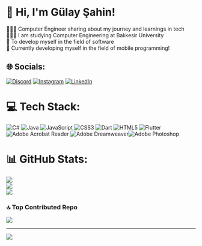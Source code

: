 <!-- Level 3: Add custom code -->

# 👋 Hi, I'm Gülay Şahin!
👩🏻‍💻 Computer Engineer sharing about my journey and learnings in tech<br/>
👩🏻‍🎓 I am studying Computer Engineering at Balıkesir University<br/>
🎨 To develop myself in the field of software<br/>
💭 Currently developing myself in the field of mobile programming!<br/>

## 🌐 Socials:
[![Discord](https://img.shields.io/badge/Discord-%237289DA.svg?logo=discord&logoColor=white)](https://discord.gg/codeandlife) [![Instagram](https://img.shields.io/badge/Instagram-%23E4405F.svg?logo=Instagram&logoColor=white)](https://instagram.com/_sahingulay) [![LinkedIn](https://img.shields.io/badge/LinkedIn-%230077B5.svg?logo=linkedin&logoColor=white)](https://linkedin.com/in/gulaysahinn) 

# 💻 Tech Stack:
![C#](https://img.shields.io/badge/c%23-%23239120.svg?style=for-the-badge&logo=csharp&logoColor=white) ![Java](https://img.shields.io/badge/java-%23ED8B00.svg?style=for-the-badge&logo=openjdk&logoColor=white) ![JavaScript](https://img.shields.io/badge/javascript-%23323330.svg?style=for-the-badge&logo=javascript&logoColor=%23F7DF1E) ![CSS3](https://img.shields.io/badge/css3-%231572B6.svg?style=for-the-badge&logo=css3&logoColor=white) ![Dart](https://img.shields.io/badge/dart-%230175C2.svg?style=for-the-badge&logo=dart&logoColor=white) ![HTML5](https://img.shields.io/badge/html5-%23E34F26.svg?style=for-the-badge&logo=html5&logoColor=white) ![Flutter](https://img.shields.io/badge/Flutter-%2302569B.svg?style=for-the-badge&logo=Flutter&logoColor=white)![Adobe Acrobat Reader](https://img.shields.io/badge/Adobe%20Acrobat%20Reader-EC1C24.svg?style=for-the-badge&logo=Adobe%20Acrobat%20Reader&logoColor=white) ![Adobe Dreamweaver](https://img.shields.io/badge/Adobe%20Dreamweaver-FF61F6.svg?style=for-the-badge&logo=Adobe%20Dreamweaver&logoColor=white)![Adobe Photoshop](https://img.shields.io/badge/adobe%20photoshop-%2331A8FF.svg?style=for-the-badge&logo=adobe%20photoshop&logoColor=white)
# 📊 GitHub Stats:
![](https://github-readme-stats.vercel.app/api?username=gulaysahinn&theme=dark&hide_border=false&include_all_commits=false&count_private=false)<br/>
![](https://github-readme-streak-stats.herokuapp.com/?user=gulaysahinn&theme=dark&hide_border=false)<br/>
![](https://github-readme-stats.vercel.app/api/top-langs/?username=gulaysahinn&theme=dark&hide_border=false&include_all_commits=false&count_private=false&layout=compact)

### 🔝 Top Contributed Repo
![](https://github-contributor-stats.vercel.app/api?username=gulaysahinn&limit=5&theme=dark&combine_all_yearly_contributions=true)

---
[![](https://visitcount.itsvg.in/api?id=gulaysahinn&icon=0&color=0)](https://visitcount.itsvg.in)

<!-- Proudly created with GPRM ( https://gprm.itsvg.in ) -->
<!--
**gulaysahinn/gulaysahinn** is a ✨ _special_ ✨ repository because its `README.md` (this file) appears on your GitHub profile.

Here are some ideas to get you started:

- 🔭 I’m currently working on ...
- 🌱 I’m currently learning ...
- 👯 I’m looking to collaborate on ...
- 🤔 I’m looking for help with ...
- 💬 Ask me about ...
- 📫 How to reach me: ...
- 😄 Pronouns: ...
- ⚡ Fun fact: ...
-->
